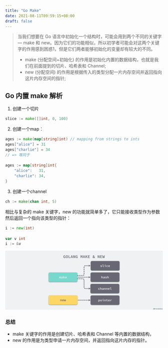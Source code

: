 ```yaml
---
title: "Go Make"
date: 2021-08-11T09:59:15+08:00
draft: false
---
```


> 当我们想要在 Go 语言中初始化一个结构时，可能会用到两个不同的关键字 — make 和 new。因为它们的功能相似，所以初学者可能会对这两个关键字的作用感到困惑1，但是它们两者能够初始化的变量却有较大的不同。
> - make (分配空间+初始化) 的作用是初始化内置的数据结构，也就是我们在前面提到的切片、哈希表和 Channel;
> - new (分配空间) 的作用是根据传入的类型分配一片内存空间并返回指向这片内存空间的指针;

## Go 内置 make 解析

1. 创建一个切片

```go
slice := make([]int, 0, 100)
```


2. 创建一个map：

```go
ages := make(map[string]int) // mapping from strings to ints
ages["alice"] = 31
ages["charlie"] = 34
// => 等同于

ages := map[string]int{
    "alice":   31,
    "charlie": 34,
}
```

3. 创建一个channel 

```go
ch := make(chan int, 5)
```


相比与复杂的 make 关键字，new 的功能就简单多了，它只能接收类型作为参数然后返回一个指向该类型的指针：

```go
i := new(int)

var v int
i := &v
```

![golang-make-and-new.png](/images/golang-make-and-new.png)

### 总结

- make 关键字的作用是创建切片、哈希表和 Channel 等内置的数据结构，
- new 的作用是为类型申请一片内存空间，并返回指向这片内存的指针。